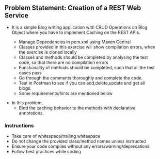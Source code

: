## Problem Statement: Creation of a REST Web Service

* It is a simple Blog writing application with CRUD Operations on Blog Object where you have to implement Caching on the REST APIs.
  
  - Manage Dependencies in pom.xml using Maven Central
  - Classes provided in this exercise will show compilation errors, when the exercise is cloned locally
  - Classes and methods should be completed by analysing the test code, so that there are no compilation errors
  - Functionality of methods should be completed, such that all the test cases pass 
  - Go through the comments thoroughly and complete the code.
  - Test in Postman to see if you can add,delete,update and get all blogs.
  - Some requirements/hints are mentioned below
   
- In this problem, 
     - Bind the caching behavior to the methods with declarative annotations.
            


### Instructions
 - Take care of whitespace/trailing whitespace
 - Do not change the provided class/method names unless instructed
 - Ensure your code compiles without any errors/warning/deprecations 
 - Follow best practices while coding